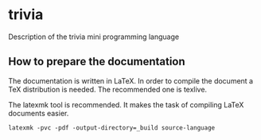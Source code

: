 # trivia

Description of the trivia mini programming language


## How to prepare the documentation

The documentation is written in LaTeX. In order to compile the document a TeX distribution is needed. The recommended one is texlive.

The latexmk tool is recommended. It makes the task of compiling LaTeX
documents easier.

```
latexmk -pvc -pdf -output-directory=_build source-language
```
